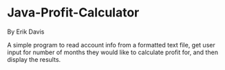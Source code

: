# Java-Profit-Calculator
By Erik Davis

A simple program to read account info from a formatted text file, get user input for number of 
months they would like to calculate profit for, and then display the results. 
